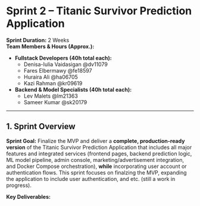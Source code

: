 # Sprint 2 – Titanic Survivor Prediction Application

**Sprint Duration:** 2 Weeks  
**Team Members & Hours (Approx.):**  
- **Fullstack Developers (40h total each):**
  - Denisa-Iulia Vaidasigan @dv11079
  - Fares Elbermawy @fe18597
  - Huraira Ali @ha06705
  - Kazi Rahman @kr09619
- **Backend & Model Specialists (40h total each):**
  - Lev Malets @lm21363
  - Sameer Kumar @sk20179

---

## 1. Sprint Overview

**Sprint Goal:** 
Finalize the MVP and deliver a **complete, production-ready version** of the Titanic Survivor Prediction Application that includes all major features and integrated services (frontend pages, backend prediction logic, ML model pipeline, admin console, marketing/advertisement integration, and Docker Compose orchestration), **while** incorporating user account or authentication flows. This sprint focuses on finalzing the MVP, expanding the application to include user authentication, and etc. (still a work in progress).

**Key Deliverables:**
